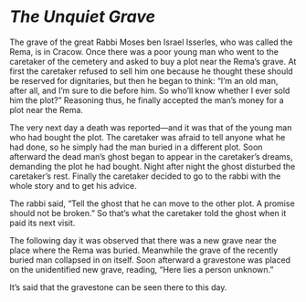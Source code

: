 # ***The Unquiet Grave***



The grave of the great Rabbi Moses ben Israel Isserles, who was called the Rema, is in Cracow. Once there was a poor young man who went to the caretaker of the cemetery and asked to buy a plot near the Rema’s grave. At first the caretaker refused to sell him one because he thought these should be reserved for dignitaries, but then he began to think: “I’m an old man, after all, and I’m sure to die before him. So who’ll know whether I ever sold him the plot?” Reasoning thus, he finally accepted the man’s money for a plot near the Rema.

The very next day a death was reported—and it was that of the young man who had bought the plot. The caretaker was afraid to tell anyone what he had done, so he simply had the man buried in a different plot. Soon afterward the dead man’s ghost began to appear in the caretaker’s dreams, demanding the plot he had bought. Night after night the ghost disturbed the caretaker’s rest. Finally the caretaker decided to go to the rabbi with the whole story and to get his advice.

The rabbi said, “Tell the ghost that he can move to the other plot. A promise should not be broken.” So that’s what the caretaker told the ghost when it paid its next visit.

The following day it was observed that there was a new grave near the place where the Rema was buried. Meanwhile the grave of the recently buried man collapsed in on itself. Soon afterward a gravestone was placed on the unidentified new grave, reading, “Here lies a person unknown.”

It’s said that the gravestone can be seen there to this day.